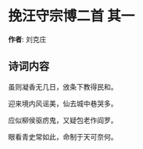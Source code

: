 # 挽汪守宗博二首  其一

**作者**: 刘克庄

## 诗词内容

虽则凝香无几日，攽条下教得民和。

迎来境内风谣美，仙去城中巷哭多。

应似柳侯驱疠鬼，又疑包老作阎罗。

眼看青史常如此，命制于天可奈何。

